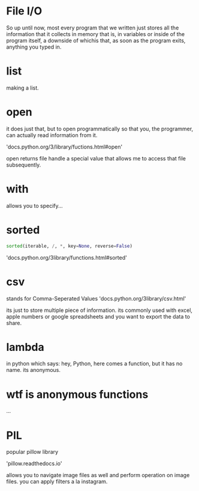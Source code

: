 # File I/O

So up until now, most every program that we written just stores all the information that it collects in memory that is, in variables or inside of the program itself, a downside of whichis that, as soon as the program exits, anything you typed in.

# list

making a list.

# open

it does just that, but to open programmatically so that you, the programmer, can actually read information from it.

'docs.python.org/3/library/fuctions.html#open'

open returns file handle a special value that allows me to access that file subsequently.

# with

allows you to specify...

# sorted

```python
sorted(iterable, /, *, key=None, reverse=False)
```
'docs.python.org/3library/functions.html#sorted'

# csv 

stands for Comma-Seperated Values
'docs.python.org/3library/csv.html'

its just to store multiple piece of information. its commonly used with excel, apple numbers or google spreadsheets and you want to export the data to share.

# lambda

in python which says: hey, Python, here comes a function, but it has no name. its anonymous.

# wtf is anonymous functions

...

# PIL

popular pillow library

'pillow.readthedocs.io'

allows you to navigate image files as well and perform operation on image files. you can apply filters a la instagram.